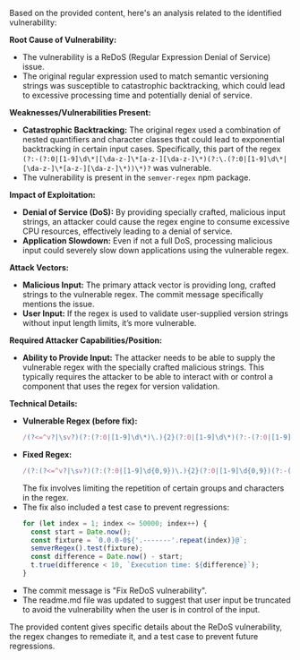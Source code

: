 Based on the provided content, here's an analysis related to the identified vulnerability:

**Root Cause of Vulnerability:**

*   The vulnerability is a ReDoS (Regular Expression Denial of Service) issue.
*   The original regular expression used to match semantic versioning strings was susceptible to catastrophic backtracking, which could lead to excessive processing time and potentially denial of service.

**Weaknesses/Vulnerabilities Present:**

*   **Catastrophic Backtracking:** The original regex used a combination of nested quantifiers and character classes that could lead to exponential backtracking in certain input cases. Specifically, this part of the regex `(?:-(?:0|[1-9]\d\*|[\da-z-]\*[a-z-][\da-z-]\*)(?:\.(?:0|[1-9]\d\*|[\da-z-]\*[a-z-][\da-z-]\*))\*)?` was vulnerable.
*   The vulnerability is present in the `semver-regex` npm package.

**Impact of Exploitation:**

*   **Denial of Service (DoS):** By providing specially crafted, malicious input strings, an attacker could cause the regex engine to consume excessive CPU resources, effectively leading to a denial of service.
*   **Application Slowdown:** Even if not a full DoS, processing malicious input could severely slow down applications using the vulnerable regex.

**Attack Vectors:**

*   **Malicious Input:** The primary attack vector is providing long, crafted strings to the vulnerable regex. The commit message specifically mentions the issue.
*   **User Input:** If the regex is used to validate user-supplied version strings without input length limits, it’s more vulnerable.

**Required Attacker Capabilities/Position:**

*   **Ability to Provide Input:** The attacker needs to be able to supply the vulnerable regex with the specially crafted malicious strings. This typically requires the attacker to be able to interact with or control a component that uses the regex for version validation.

**Technical Details:**

*   **Vulnerable Regex (before fix):**
    ```javascript
    /(?<=^v?|\sv?)(?:(?:0|[1-9]\d\*)\.){2}(?:0|[1-9]\d\*)(?:-(?:0|[1-9]\d\*|[\da-z-]\*[a-z-][\da-z-]\*)(?:\.(?:0|[1-9]\d\*|[\da-z-]\*[a-z-][\da-z-]\*))\*)?(?:\+[\da-z-]+(?:\.[\da-z-]+)\*)?\b/gi
    ```
*   **Fixed Regex:**
    ```javascript
    /(?:(?<=^v?|\sv?)(?:(?:0|[1-9]\d{0,9})\.){2}(?:0|[1-9]\d{0,9})(?:-(?:0|[1-9]\d\*?|[\da-z-]\*?[a-z-][\da-z-]\*?){0,100}(?:\.(?:0|[1-9]\d\*?|[\da-z-]\*?[a-z-][\da-z-]\*?))\*?){0,100}(?:\+[\da-z-]+?(?:\.[\da-z-]+?)\*?){0,100}\b){1,200}/gi;
    ```
    The fix involves limiting the repetition of certain groups and characters in the regex.
*   The fix also included a test case to prevent regressions:
    ```javascript
    for (let index = 1; index <= 50000; index++) {
      const start = Date.now();
      const fixture = `0.0.0-0${'.-------'.repeat(index)}@`;
      semverRegex().test(fixture);
      const difference = Date.now() - start;
      t.true(difference < 10, `Execution time: ${difference}`);
    }
    ```
*   The commit message is "Fix ReDoS vulnerability".
*   The readme.md file was updated to suggest that user input be truncated to avoid the vulnerability when the user is in control of the input.

The provided content gives specific details about the ReDoS vulnerability, the regex changes to remediate it, and a test case to prevent future regressions.